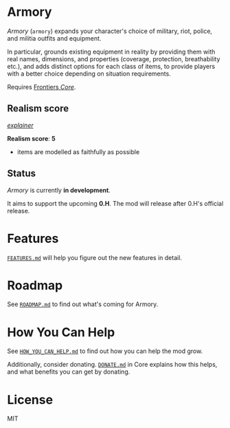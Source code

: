 # Armory

_Armory_ (`armory`) expands your character's choice of military, riot, police, and militia outfits and equipment.

In particular, grounds existing equipment in reality by providing them with real names, dimensions, and properties (coverage, protection, breathability etc.), and adds distinct options for each class of items, to provide players with a better choice depending on situation requirements.

Requires [Frontiers _Core_](https://github.com/FrontierMods/Core).

## Realism score

_[explainer](https://github.com/FrontierMods/Core/blob/main/documentation/DESIGN_NOTES.md#realism-score)_

**Realism score**: **5**

- items are modelled as faithfully as possible

## Status

_Armory_ is currently **in development**.

It aims to support the upcoming **0.H**. The mod will release after 0.H's official release.

# Features

[`FEATURES.md`](./documentation/FEATURES.md) will help you figure out the new features in detail.

# Roadmap

See [`ROADMAP.md`](./documentation/ROADMAP.md) to find out what's coming for Armory.

# How You Can Help

See [`HOW_YOU_CAN_HELP.md`](./documentation/HOW_YOU_CAN_HELP.md) to find out how you can help the mod grow.

Additionally, consider donating. [`DONATE.md`](https://github.com/FrontierMods/Core/blob/0.H/documentation/DONATE.md) in Core explains how this helps, and what benefits you can get by donating.

# License

MIT
